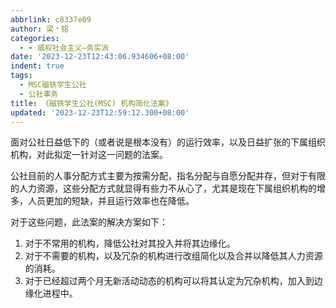 ```yaml
---
abbrlink: c8337e09
author: 梁﹡铭
categories:
  - - 威权社会主义—务实派
date: '2023-12-23T12:43:06.934606+08:00'
indent: true
tags:
  - MSC磁铁学生公社
  - 公社事务
title: 《磁铁学生公社(MSC) 机构简化法案》
updated: '2023-12-23T12:59:12.300+08:00'
---
```

面对公社日益低下的（或者说是根本没有）的运行效率，以及日益扩张的下属组织机构，对此拟定一针对这一问题的法案。

公社目前的人事分配方式主要为按需分配，指名分配与自愿分配并存，但对于有限的人力资源，这些分配方式就显得有些力不从心了，尤其是现在下属组织机构的增多，人员更加的短缺，并且运行效率也在降低。

对于这些问题，此法案的解决方案如下：

1. 对于不常用的机构，降低公社对其投入并将其边缘化。
2. 对于不需要的机构，以及冗杂的机构进行改组简化以及合并以降低其人力资源的消耗。
3. 对于已经超过两个月无新活动动态的机构可以将其认定为冗杂机构，加入到边缘化进程中。
